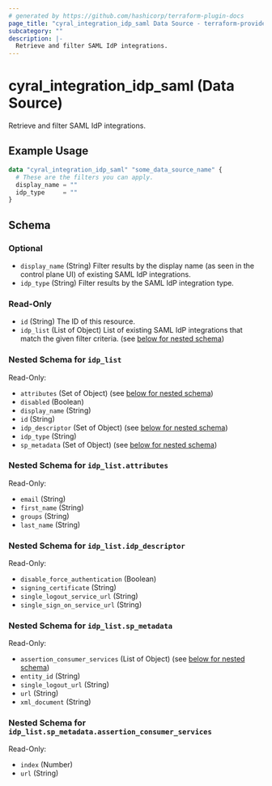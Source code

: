 ```yaml
---
# generated by https://github.com/hashicorp/terraform-plugin-docs
page_title: "cyral_integration_idp_saml Data Source - terraform-provider-cyral"
subcategory: ""
description: |-
  Retrieve and filter SAML IdP integrations.
---
```


# cyral_integration_idp_saml (Data Source)

Retrieve and filter SAML IdP integrations.

## Example Usage

```terraform
data "cyral_integration_idp_saml" "some_data_source_name" {
  # These are the filters you can apply.
  display_name = ""
  idp_type     = ""
}
```

<!-- schema generated by tfplugindocs -->

## Schema

### Optional

- `display_name` (String) Filter results by the display name (as seen in the control plane UI) of existing SAML IdP integrations.
- `idp_type` (String) Filter results by the SAML IdP integration type.

### Read-Only

- `id` (String) The ID of this resource.
- `idp_list` (List of Object) List of existing SAML IdP integrations that match the given filter criteria. (see [below for nested schema](#nestedatt--idp_list))

<a id="nestedatt--idp_list"></a>

### Nested Schema for `idp_list`

Read-Only:

- `attributes` (Set of Object) (see [below for nested schema](#nestedobjatt--idp_list--attributes))
- `disabled` (Boolean)
- `display_name` (String)
- `id` (String)
- `idp_descriptor` (Set of Object) (see [below for nested schema](#nestedobjatt--idp_list--idp_descriptor))
- `idp_type` (String)
- `sp_metadata` (Set of Object) (see [below for nested schema](#nestedobjatt--idp_list--sp_metadata))

<a id="nestedobjatt--idp_list--attributes"></a>

### Nested Schema for `idp_list.attributes`

Read-Only:

- `email` (String)
- `first_name` (String)
- `groups` (String)
- `last_name` (String)

<a id="nestedobjatt--idp_list--idp_descriptor"></a>

### Nested Schema for `idp_list.idp_descriptor`

Read-Only:

- `disable_force_authentication` (Boolean)
- `signing_certificate` (String)
- `single_logout_service_url` (String)
- `single_sign_on_service_url` (String)

<a id="nestedobjatt--idp_list--sp_metadata"></a>

### Nested Schema for `idp_list.sp_metadata`

Read-Only:

- `assertion_consumer_services` (List of Object) (see [below for nested schema](#nestedobjatt--idp_list--sp_metadata--assertion_consumer_services))
- `entity_id` (String)
- `single_logout_url` (String)
- `url` (String)
- `xml_document` (String)

<a id="nestedobjatt--idp_list--sp_metadata--assertion_consumer_services"></a>

### Nested Schema for `idp_list.sp_metadata.assertion_consumer_services`

Read-Only:

- `index` (Number)
- `url` (String)
